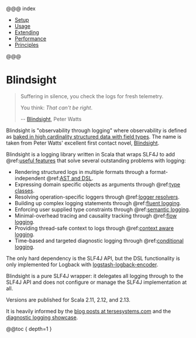 @@@ index

* [Setup](setup/index.md)
* [Usage](usage/index.md)
* [Extending](extending/index.md)
* [Performance](performance/index.md)
* [Principles](principles.md)

@@@

# Blindsight

> Suffering in silence, you check the logs for fresh telemetry.
>
> You think: *That can't be right*.
>
> -- [Blindsight](https://www.rifters.com/real/Blindsight.htm#Prologue), Peter Watts

Blindsight is "observability through logging" where observability is defined as [baked in high cardinality structured data with field types](https://www.honeycomb.io/blog/observability-a-manifesto/).  The name is taken from Peter Watts' excellent first contact novel, [Blindsight](https://en.wikipedia.org/wiki/Blindsight_\(Watts_novel\)).

Blindsight is a logging library written in Scala that wraps SLF4J to add @ref:[useful features](usage/overview.md) that solve several outstanding problems with logging:

* Rendering structured logs in multiple formats through a format-independent @ref:[AST and DSL](usage/dsl.md).
* Expressing domain specific objects as arguments through @ref:[type classes](usage/typeclasses.md). 
* Resolving operation-specific loggers through @ref:[logger resolvers](usage/resolvers.md).
* Building up complex logging statements through @ref:[fluent logging](usage/fluent.md).
* Enforcing user supplied type constraints through  @ref:[semantic logging](usage/semantic.md).
* Minimal-overhead tracing and causality tracking through @ref:[flow logging](usage/flow.md).
* Providing thread-safe context to logs through @ref:[context aware logging](usage/context.md).
* Time-based and targeted diagnostic logging through @ref:[conditional logging](usage/conditional.md).

The only hard dependency is the SLF4J API, but the DSL functionality is only implemented for Logback with [logstash-logback-encoder](https://github.com/logstash/logstash-logback-encoder).

Blindsight is a pure SLF4J wrapper: it delegates all logging through to the SLF4J API and does not configure or manage the SLF4J implementation at all.

Versions are published for Scala 2.11, 2.12, and 2.13.

It is heavily informed by the [blog posts at tersesystems.com](https://tersesystems.com/category/logging/) and the [diagnostic logging showcase](https://github.com/tersesystems/terse-logback-showcase).

@@toc { depth=1 }
